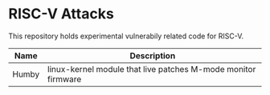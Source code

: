 # RISC-V Attacks

This repository holds experimental vulnerabily related code for RISC-V.

Name  | Description
----- | -----------
Humby |  linux-kernel module that live patches M-mode monitor firmware
